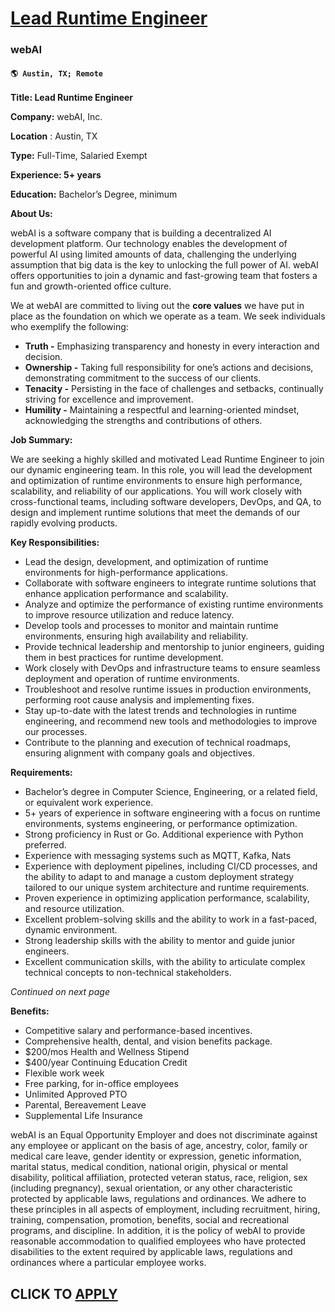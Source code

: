 # [Lead Runtime Engineer](https://www.remotewlb.com/apply/lead-runtime-engineer)  
### webAI  
#### `🌎 Austin, TX; Remote`  

**Title: Lead Runtime Engineer**

**Company:** webAI, Inc.

**Location** : Austin, TX

**Type:** Full-Time, Salaried Exempt

**Experience: 5+ years**

**Education:** Bachelor’s Degree, minimum

**About Us:**

webAI is a software company that is building a decentralized AI development platform. Our technology enables the development of powerful AI using limited amounts of data, challenging the underlying assumption that big data is the key to unlocking the full power of AI. webAI offers opportunities to join a dynamic and fast-growing team that fosters a fun and growth-oriented office culture.

We at webAI are committed to living out the **core values** we have put in place as the foundation on which we operate as a team. We seek individuals who exemplify the following:

  * **Truth -** Emphasizing transparency and honesty in every interaction and decision.
  * **Ownership -** Taking full responsibility for one’s actions and decisions, demonstrating commitment to the success of our clients.
  * **Tenacity -** Persisting in the face of challenges and setbacks, continually striving for excellence and improvement. 
  * **Humility -** Maintaining a respectful and learning-oriented mindset, acknowledging the strengths and contributions of others.

**Job Summary:**

We are seeking a highly skilled and motivated Lead Runtime Engineer to join our dynamic engineering team. In this role, you will lead the development and optimization of runtime environments to ensure high performance, scalability, and reliability of our applications. You will work closely with cross-functional teams, including software developers, DevOps, and QA, to design and implement runtime solutions that meet the demands of our rapidly evolving products.

**Key Responsibilities:**

  * Lead the design, development, and optimization of runtime environments for high-performance applications.
  * Collaborate with software engineers to integrate runtime solutions that enhance application performance and scalability.
  * Analyze and optimize the performance of existing runtime environments to improve resource utilization and reduce latency.
  * Develop tools and processes to monitor and maintain runtime environments, ensuring high availability and reliability.
  * Provide technical leadership and mentorship to junior engineers, guiding them in best practices for runtime development.
  * Work closely with DevOps and infrastructure teams to ensure seamless deployment and operation of runtime environments.
  * Troubleshoot and resolve runtime issues in production environments, performing root cause analysis and implementing fixes.
  * Stay up-to-date with the latest trends and technologies in runtime engineering, and recommend new tools and methodologies to improve our processes.
  * Contribute to the planning and execution of technical roadmaps, ensuring alignment with company goals and objectives.

**Requirements:**

  * Bachelor’s degree in Computer Science, Engineering, or a related field, or equivalent work experience.
  * 5+ years of experience in software engineering with a focus on runtime environments, systems engineering, or performance optimization.
  * Strong proficiency in Rust or Go. Additional experience with Python preferred.
  * Experience with messaging systems such as MQTT, Kafka, Nats
  * Experience with deployment pipelines, including CI/CD processes, and the ability to adapt to and manage a custom deployment strategy tailored to our unique system architecture and runtime requirements.
  * Proven experience in optimizing application performance, scalability, and resource utilization.
  * Excellent problem-solving skills and the ability to work in a fast-paced, dynamic environment.
  * Strong leadership skills with the ability to mentor and guide junior engineers.
  * Excellent communication skills, with the ability to articulate complex technical concepts to non-technical stakeholders.

_Continued on next page_

**Benefits:**

  * Competitive salary and performance-based incentives.
  * Comprehensive health, dental, and vision benefits package.
  * $200/mos Health and Wellness Stipend
  * $400/year Continuing Education Credit
  * Flexible work week
  * Free parking, for in-office employees
  * Unlimited Approved PTO
  * Parental, Bereavement Leave
  * Supplemental Life Insurance

  
  

webAI is an Equal Opportunity Employer and does not discriminate against any employee or applicant on the basis of age, ancestry, color, family or medical care leave, gender identity or expression, genetic information, marital status, medical condition, national origin, physical or mental disability, political affiliation, protected veteran status, race, religion, sex (including pregnancy), sexual orientation, or any other characteristic protected by applicable laws, regulations and ordinances. We adhere to these principles in all aspects of employment, including recruitment, hiring, training, compensation, promotion, benefits, social and recreational programs, and discipline. In addition, it is the policy of webAI to provide reasonable accommodation to qualified employees who have protected disabilities to the extent required by applicable laws, regulations and ordinances where a particular employee works.

  
## CLICK TO [APPLY](https://www.remotewlb.com/apply/lead-runtime-engineer)

